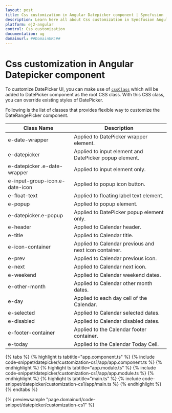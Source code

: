 ```yaml
---
layout: post
title: Css customization in Angular Datepicker component | Syncfusion
description: Learn here all about Css customization in Syncfusion Angular Datepicker component of Syncfusion Essential JS 2 and more.
platform: ej2-angular
control: Css customization 
documentation: ug
domainurl: ##DomainURL##
---
```


# Css customization in Angular Datepicker component

To customize DatePicker UI, you can make use of [`cssClass`](https://ej2.syncfusion.com/angular/documentation/api/datepicker#cssclass) which will be added to DatePicker component as the root CSS class. With this CSS class, you can override existing styles of DatePicker.

Following is the list of classes that provides flexible way to customize the DateRangePicker component.

| **Class Name** | **Description** |
| --- | --- |
| e-date-wrapper | Applied to DatePicker wrapper element. |
| e-datepicker |  Applied to input element and DatePicker popup element. |
| e-datepicker .e-date-wrapper | Applied to input element only. |
| e-input-group-icon.e-date-icon | Applied to popup icon button. |
| e-float-text | Applied to floating label text element. |
| e-popup | Applied to popup element. |
| e-datepicker.e-popup | Applied to DatePicker popup element only. |
| e-header | Applied to Calendar header.|
| e-title |Applied to Calendar title. |
| e-icon-container | Applied to Calendar previous and next icon container.|
| e-prev |  Applied to Calendar previous icon.|
| e-next | Applied to Calendar next icon.|
| e-weekend | Applied to Calendar weekend dates.|
| e-other-month |  Applied to Calendar other month dates.|
| e-day | Applied to each day cell of the Calendar.|
| e-selected | Applied to Calendar selected dates.|
| e-disabled | Applied to Calendar disabled dates.|
| e-footer-container | Applied to the Calendar footer container.|
| e-today | Applied to the Calendar Today Cell.|

{% tabs %}
{% highlight ts tabtitle="app.component.ts" %}
{% include code-snippet/datepicker/customization-cs1/app/app.component.ts %}
{% endhighlight %}
{% highlight ts tabtitle="app.module.ts" %}
{% include code-snippet/datepicker/customization-cs1/app/app.module.ts %}
{% endhighlight %}
{% highlight ts tabtitle="main.ts" %}
{% include code-snippet/datepicker/customization-cs1/app/main.ts %}
{% endhighlight %}
{% endtabs %}
  
{% previewsample "page.domainurl/code-snippet/datepicker/customization-cs1" %}
